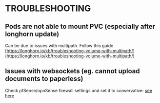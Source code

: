 # TROUBLESHOOTING

## Pods are not able to mount PVC (especially after longhorn update)

Can be due to issues with multipath. Follow this guide
[https://longhorn.io/kb/troubleshooting-volume-with-multipath/](https://longhorn.io/kb/troubleshooting-volume-with-multipath/)

## Issues with websockets (eg. cannot upload documents to paperless)

Check pfSense/opnSense firewall settings and set it to conservative: [see here](https://github.com/metallb/metallb/issues/654)
